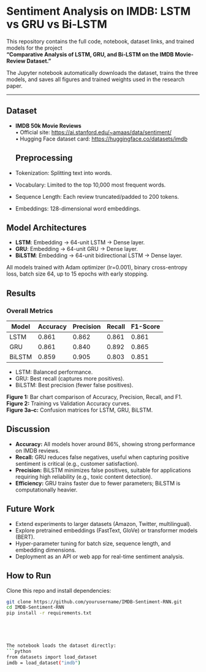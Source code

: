 # Sentiment Analysis on IMDB: LSTM vs GRU vs Bi-LSTM

This repository contains the full code, notebook, dataset links, and trained models for the project  
**“Comparative Analysis of LSTM, GRU, and Bi-LSTM on the IMDB Movie-Review Dataset.”**

The Jupyter notebook automatically downloads the dataset, trains the three models, and saves all figures and trained weights used in the research paper.

---

## Dataset
- **IMDB 50k Movie Reviews**  
  • Official site: https://ai.stanford.edu/~amaas/data/sentiment/  
  • Hugging Face dataset card: https://huggingface.co/datasets/imdb  
  ## Preprocessing

- Tokenization: Splitting text into words.
- Vocabulary: Limited to the top 10,000 most frequent words.
- Sequence Length: Each review truncated/padded to 200 tokens.
- Embeddings: 128-dimensional word embeddings.

## Model Architectures

- **LSTM**: Embedding → 64-unit LSTM → Dense layer.
- **GRU**: Embedding → 64-unit GRU → Dense layer.
- **BiLSTM**: Embedding → 64-unit bidirectional LSTM → Dense layer.

All models trained with Adam optimizer (lr=0.001), binary cross-entropy loss, batch size 64, up to 15 epochs with early stopping.

## Results

### Overall Metrics
| Model   | Accuracy | Precision | Recall | F1-Score |
|---------|----------|-----------|--------|----------|
| LSTM    | 0.861    | 0.862     | 0.861  | 0.861    |
| GRU     | 0.861    | 0.840     | 0.892  | 0.865    |
| BiLSTM  | 0.859    | 0.905     | 0.803  | 0.851    |

- LSTM: Balanced performance.  
- GRU: Best recall (captures more positives).  
- BiLSTM: Best precision (fewer false positives).  

**Figure 1:** Bar chart comparison of Accuracy, Precision, Recall, and F1.  
**Figure 2:** Training vs Validation Accuracy curves.  
**Figure 3a–c:** Confusion matrices for LSTM, GRU, BiLSTM.

## Discussion

- **Accuracy:** All models hover around 86%, showing strong performance on IMDB reviews.  
- **Recall:** GRU reduces false negatives, useful when capturing positive sentiment is critical (e.g., customer satisfaction).  
- **Precision:** BiLSTM minimizes false positives, suitable for applications requiring high reliability (e.g., toxic content detection).  
- **Efficiency:** GRU trains faster due to fewer parameters; BiLSTM is computationally heavier. 

## Future Work

- Extend experiments to larger datasets (Amazon, Twitter, multilingual).  
- Explore pretrained embeddings (FastText, GloVe) or transformer models (BERT).  
- Hyper-parameter tuning for batch size, sequence length, and embedding dimensions.  
- Deployment as an API or web app for real-time sentiment analysis.  

## How to Run

Clone this repo and install dependencies:
```bash
git clone https://github.com/yourusername/IMDB-Sentiment-RNN.git
cd IMDB-Sentiment-RNN
pip install -r requirements.txt





The notebook loads the dataset directly:
```python
from datasets import load_dataset
imdb = load_dataset("imdb")

